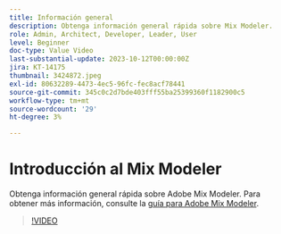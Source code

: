 ```yaml
---
title: Información general
description: Obtenga información general rápida sobre Mix Modeler.
role: Admin, Architect, Developer, Leader, User
level: Beginner
doc-type: Value Video
last-substantial-update: 2023-10-12T00:00:00Z
jira: KT-14175
thumbnail: 3424872.jpeg
exl-id: 80632289-4473-4ec5-96fc-fec8acf78441
source-git-commit: 345c0c2d7bde403fff55ba25399360f1182900c5
workflow-type: tm+mt
source-wordcount: '29'
ht-degree: 3%

---
```


# Introducción al Mix Modeler

Obtenga información general rápida sobre Adobe Mix Modeler. Para obtener más información, consulte la [guía para Adobe Mix Modeler](https://experienceleague.adobe.com/en/docs/mix-modeler/using/get-started/workflow).

>[!VIDEO](https://video.tv.adobe.com/v/3424872/?learn=on&enablevpops)
